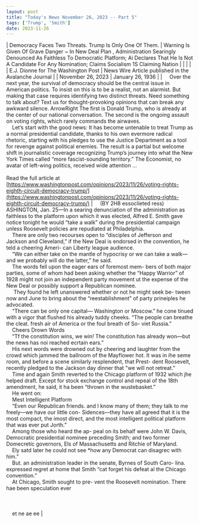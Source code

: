 ```yaml
---
layout: post
title: "Today's News November 26, 2023 -- Part 5"
tags: ['Trump', 'Smith']
date: 2023-11-26
---
```


| Democracy Faces Two Threats. Trump Is Only One Of Them. | Warning Is Given Of Grave Danger ~ In New Deal Plan   , Administration Searingly Denounced As Faithless To Democratic Platform; Ai Declares That He Is Not A Candidate For Any Nomination; Claims Socialism 1S Claiming Nation |
|  |  |
| E.J. Dionne for The Washington Post | News Wire Article published in the Avalanche Journal |
| November 26, 2023 | January 26, 1936 |
| &nbsp;&nbsp;&nbsp;&nbsp;Over the next year, the survival of democracy should be the central issue in American politics. To insist on this is to be a realist, not an alarmist. But making that case requires identifying two distinct threats. Need something to talk about? Text us for thought-provoking opinions that can break any awkward silence. ArrowRight The first is Donald Trump, who is already at the center of our national conversation. The second is the ongoing assault on voting rights, which rarely commands the airwaves.<br>&nbsp;&nbsp;&nbsp;&nbsp;Let’s start with the good news: It has become untenable to treat Trump as a normal presidential candidate, thanks to his own evermore radical rhetoric, starting with his pledges to use the Justice Department as a tool for revenge against political enemies. The result is a partial but welcome shift in journalistic coverage recognizing Trump’s journey into what the New York Times called “more fascist-sounding territory.” The Economist, no avatar of left-wing politics, received wide attention ...<br><br>Read the full article at<br>[https://www.washingtonpost.com/opinions/2023/11/26/voting-rights-eighth-circuit-democracy-trump/](https://www.washingtonpost.com/opinions/2023/11/26/voting-rights-eighth-circuit-democracy-trump/) | &nbsp;&nbsp;&nbsp;&nbsp;(BY 2H8 essoclieted ress) ASHINGTON, Jan. 25—In a searing denunciation of the administration as faithless to the platform upon which it was elected, Alfred E. Smith gave notice tonight he would “take a walk” during the presidential campaign unless Roosevelt policies are repudiated at Philadelphia.<br>&nbsp;&nbsp;&nbsp;&nbsp;There are only two recourses open to “disciples of Jefferson and Jackson and Cleveland,” if the New Deal is endorsed in the convention, he teld a cheering Ameri- can Liberty league audience.<br>&nbsp;&nbsp;&nbsp;&nbsp;“We can either take on the mantle of hypocrisy or we can take a walk—and we probably will do the latter,” he said.<br>&nbsp;&nbsp;&nbsp;&nbsp;The words fell upon the eager ears of foremost mem- bers of both major parties, some of whom had been asking whether the “Happy Warrior” of 1928 might not join an independent party movement ut the expense of the New Deal or possibly support a Republican nominee.<br>&nbsp;&nbsp;&nbsp;&nbsp; They found he left unanswered whether or not he might seek be- tween now and June to bring about the “reestablishment” of party prineiples he advocated.<br>&nbsp;&nbsp;&nbsp;&nbsp;“There can be only one capital— Washington or Moscow.” he cone tinued with a vigor that flushed his already tuddy cheeks. “The people can breathe the cleat. fresh air of America or the foul breath of So- viet Russia.”<br>&nbsp;&nbsp;&nbsp;&nbsp;Cheers Drown Words<br>&nbsp;&nbsp;&nbsp;&nbsp;“Tf the constitution wins, we win! The constitution has already won—but the news has noi reached ecrtain ears.”<br>&nbsp;&nbsp;&nbsp;&nbsp;His next words were drowned out by cheering and laughter from the crowd which jammed the ballroom of the Mayflower hot. It was in ihe seme room, and before a scene similarly resplendent, that Prest- dent Roosevelt, recently pledged to the Jackson day dinner that "we will not retreat.”<br>&nbsp;&nbsp;&nbsp;&nbsp;Time and again Smith reverted to the Chicago platform of 1932 which jhe helped draft. Except for stock exchange control and repeal of the 18th amendment, he said, it ha been “thrown in the wustebasket.”<br>&nbsp;&nbsp;&nbsp;&nbsp;He went on:<br>&nbsp;&nbsp;&nbsp;&nbsp;Mest Intelligent Platform<br>&nbsp;&nbsp;&nbsp;&nbsp;“Even our Republican friends. and I know many of them; they talk to me freely—we have our little con- Sidences—they have all agreed that it is the most compact, the imost direct, and the most intelligent political platform that was ever put Jorth.”<br>&nbsp;&nbsp;&nbsp;&nbsp;Among those who heard the ap- peal on its behalf were John W. Davis, Democratic presidential nominee preceding Smith; and two former Domecretic governors, Els of Massachusetts and Ritchie of Maryland.<br>&nbsp;&nbsp;&nbsp;&nbsp;Ely satd later he could not see *how any Democrat can disagrec with him.”<br>&nbsp;&nbsp;&nbsp;&nbsp;But. an administration leader in the senate, Byrnes of South Caro- lina. expressed regret at home that Smith “cat forget his defeat al the Chicago convention.”<br>&nbsp;&nbsp;&nbsp;&nbsp;At Chicago, Smith sought to pre- vent the Roosevelt nomination. There hae been speculation ever<br>&nbsp;&nbsp;&nbsp;&nbsp; <br>&nbsp;&nbsp;&nbsp;&nbsp; <br>&nbsp;&nbsp;&nbsp;&nbsp; <br>&nbsp;&nbsp;&nbsp;&nbsp;et ne ae ee  |